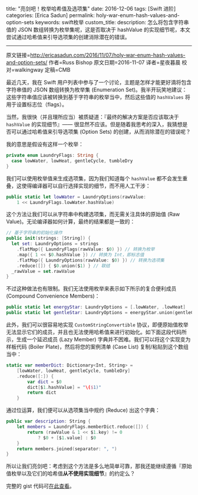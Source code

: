 title: "亮剑吧！枚举哈希值及选项集"
date: 2016-12-06
tags: [Swift 进阶]
categories: [Erica Sadun]
permalink: holy-war-enum-hash-values-and-option-sets
keywords: swift枚举
custom_title: 
description: 怎么将包含字符串值的 JSON 数组转换为枚举集呢，这是否取决于 hashValue 的实现细节呢，本文尝试通过哈希值来引导选项集的创建消除潜在的错误。

---
原文链接=http://ericasadun.com/2016/11/07/holy-war-enum-hash-values-and-option-sets/
作者=Russ Bishop
原文日期=2016-11-07
译者=星夜暮晨
校对=walkingway
定稿=CMB

最近几天，我在 Swift 用户列表中参与了一个讨论，主题是怎样才能更好滴将包含字符串值的 JSON 数组转换为枚举集 (Enumeration Set)。我半开玩笑地建议：这些字符串值应该被转换到基于字符串的枚举当中，然后这些值的 `hashValues` 将用于设置标志位（flags）。

当然，我很快（并且理所应当）被质疑道：『最终的解决方案是否应该取决于 `hashValue` 的实现细节』—— 很显然不应该。但是随着我思考的深入，我猜想是否可以通过哈希值来引导选项集 (Option Sets) 的创建，从而消除潜在的错误呢？

我的意思是假设有这样一个枚举：

```swift
private enum LaundryFlags: String { 
  case lowWater, lowHeat, gentleCycle, tumbleDry
}
```

我们可以使用枚举值来生成选项集，因为我们知道每个 `hashValue` 都不会发生重叠，这使得编译器可以自行选择实现的细节，而不用人工干涉：

```swift
public static let lowWater = LaundryOptions(rawValue: 
	1 << LaundryFlags.lowWater.hashValue)
```

这个方法让我们可以从字符串中构建选项集，而无需关注具体的原始值 (Raw Value)。无论编译器如何计算，最终的结果都是一致的：

```swift
// 基于字符串的初始化操作
public init(strings: [String]) {
  let set: LaundryOptions = strings
  	.flatMap({ LaundryFlags(rawValue: $0) }) // 转换为枚举
  	.map({ 1 << $0.hashValue }) // 转换为 Int，即标志值
  	.flatMap({ LaundryOptions(rawValue: $0) }) // 转换为选项集
  	.reduce([]) { $0.union($1) } // 联结
  _rawValue = set.rawValue
}
```

不过这种做法也有限制。我们无法使用枚举来表示如下所示的复合便利成员 (Compound Convenience Members)：

```swift
public static let energyStar: LaundryOptions = [.lowWater, .lowHeat]
public static let gentleStar: LaundryOptions = energyStar.union(gentleCycle)
```

此外，我们可以很容易地实现 `CustomStringConvertible` 协议，即便原始值枚举无法显示它们的成员，并且也无法使用哈希值来进行初始化。如下面这段代码所示，生成一个延迟成员 (Lazy Member) 字典并不困难。我们可以将这个实现变为样板代码 (Boiler Plate)，然后将您的案例清单 (Case List) 复制/粘贴到这个数组当中：

```swift
static var memberDict: Dictionary<Int, String> = 
    [lowWater, lowHeat, gentleCycle, tumbleDry]
    .reduce([:]) {
        var dict = $0
        dict[$1.hashValue] = "\($1)" 
        return dict
	}
```

通过位运算，我们便可以从选项集当中规约 (Reduce) 出这个字典：

```swift
public var description: String {
    let members = LaundryFlags.memberDict.reduce([]) {
        return (rawValue & 1 << $1.key) != 0
            ? $0 + [$1.value] : $0
    }
    return members.joined(separator: ", ")
}
```

所以让我们亮剑吧：考虑到这个方法是多么地简单可靠，那我还能继续遵循『原始值枚举以及它们的哈希值**从不使用实现细节**』的约定么？

完整的 gist 代码可[在此查看](https://gist.github.com/erica/59e64778bf59877122b1c3ee79e118fa)。